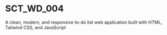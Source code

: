 # SCT_WD_004
A clean, modern, and responsive to-do list web application built with HTML, Tailwind CSS, and JavaScript

